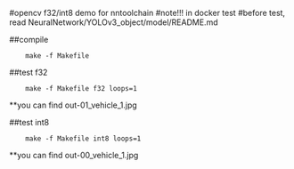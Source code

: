 #opencv f32/int8 demo for nntoolchain
#note!!! in docker test
#before test, read NeuralNetwork/YOLOv3_object/model/README.md

##compile
```
    make -f Makefile
```

##test f32
```
    make -f Makefile f32 loops=1
```
**you can find out-01_vehicle_1.jpg

##test int8
```
    make -f Makefile int8 loops=1
```
**you can find out-00_vehicle_1.jpg
